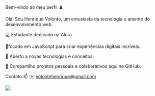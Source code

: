 Bem-vindo ao meu perfil ♟️

Olá! Sou Henrique Volonte, um entusiasta da tecnologia e amante do desenvolvimento web.

💻 Estudante dedicado na Alura

🚀focado em JavaScript para criar experiências digitais incríveis.

🌱 Aberto a novas tecnologias e conceitos.

📂 Compartilho projetos pessoais e colaborativos aqui no GitHub.

Contato 📫
✉️ volontehenrique@gmail.com


  ![](https://media1.tenor.com/m/A15H8E1VUh8AAAAC/github-cat.gif)
